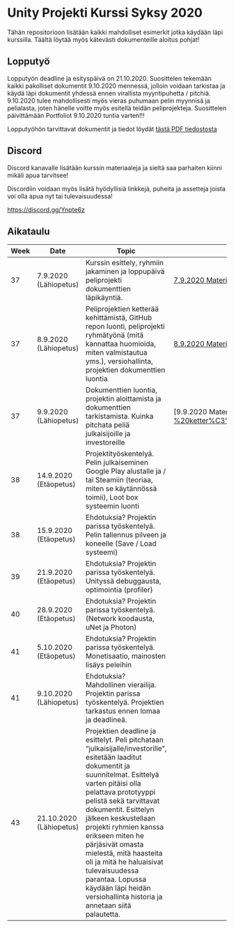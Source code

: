 # Unity Projekti Kurssi Syksy 2020

Tähän repositorioon lisätään kaikki mahdolliset esimerkit jotka käydään läpi kurssilla. Täältä löytää myös kätevästi dokumenteille aloitus pohjat!

## Lopputyö

Lopputyön deadline ja esityspäivä on 21.10.2020. 
Suosittelen tekemään kaikki pakolliset dokumentit 9.10.2020 mennessä, jolloin voidaan tarkistaa ja käydä läpi dokumentit yhdessä ennen virallista myyntipuhetta / pitchiä.
9.10.2020 tulee mahdollisesti myös vieras puhumaan pelin myynnisä ja pelialasta, joten hänelle voitte myös esitellä teidän peliprojekteja.
Suosittelen päivittämään Portfoliot 9.10.2020 tuntia varten!!!

Lopputyöhön tarvittavat dokumentit ja tiedot löydät [tästä PDF tiedostosta](https://github.com/agamashi/Careeria_UnityProjectCourse/blob/master/Unity%20Project%20Syksy%202020%20Lopputy%C3%B6%20info%20(1).pdf)

## Discord

Discord kanavalle lisätään kurssin materiaaleja ja sieltä saa parhaiten kiinni mikäli apua tarvitsee!

Discordiin voidaan myös lisätä hyödyllisiä linkkejä, puheita ja assetteja joista voi olla apua nyt tai tulevaisuudessa!

https://discord.gg/Ynpte6z

## Aikataulu

| Week | Date | Topic | Materials |
| ------------- | ------------- | ------------- | ------------- | 
| 37 | 7.9.2020 (Lähiopetus) | Kurssin esittely, ryhmiin jakaminen ja loppupäivä peliprojekti dokumenttien läpikäyntiä.  | [7.9.2020 Materiaalit](https://github.com/agamashi/Careeria_UnityProjectCourse/blob/master/Unity%20Project%20-%20Kurssin%20sis%C3%A4lt%C3%B6%20%26%20dokumenttien%20l%C3%A4pik%C3%A4ynti%C3%A4%20(7.9.2020).pdf) |
| 37 | 8.9.2020 (Lähiopetus)  | Peliprojektien ketterää kehittämistä, GitHub repon luonti, peliprojekti ryhmätyönä (mitä kannattaa huomioida, miten valmistautua yms.), versiohallinta, projektien dokumenttien luontia | [8.9.2020 Materiaalit](https://github.com/agamashi/Careeria_UnityProjectCourse/blob/master/Unity%20Project%20-%20ketter%C3%A4%20kehitt%C3%A4minen%2C%20peliprojektin%20yleiset%20k%C3%A4yt%C3%A4nn%C3%B6t%20ja%20versiohallinta%20(8.9%20%26%209.9).pdf) |
| 37 | 9.9.2020 (Lähiopetus)  | Dokumenttien luontia, projektin aloittamista ja dokumenttien tarkistamista. Kuinka pitchata peliä julkaisijoille ja investoreille | [9.9.2020 Materiaalit] (https://github.com/agamashi/Careeria_UnityProjectCourse/blob/master/Unity%20Project%20-%20ketter%C3%A4%20kehitt%C3%A4minen%2C%20peliprojektin%20yleiset%20k%C3%A4yt%C3%A4nn%C3%B6t%20ja%20versiohallinta%20(8.9%20%26%209.9).pdf) | 
| 38 | 14.9.2020 (Etäopetus) | Projektityöskentelyä. Pelin julkaiseminen Google Play alustalle ja / tai Steamiin (teoriaa, miten se käytännössä toimii), Loot box systeemin luonti |
| 38 | 15.9.2020 (Etäopetus)  | Ehdotuksia? Projektin parissa työskentelyä. Pelin tallennus pilveen ja koneelle (Save / Load systeemi) |
| 39 | 21.9.2020 (Etäopetus)  | Ehdotuksia? Projektin parissa työskentelyä. Unityssä debuggausta, optimointia (profiler) |
| 40 | 28.9.2020 (Etäopetus)  | Ehdotuksia? Projektin parissa työskentelyä. (Network koodausta, uNet ja Photon) |
| 41 | 5.10.2020 (Etäopetus)  | Ehdotuksia? Projektin parissa työskentelyä. Monetisaatio, mainosten lisäys peleihin |
| 41 | 9.10.2020 (Lähiopetus)  | Ehdotuksia? Mahdollinen vierailija. Projektin parissa työskentelyä. Projektien tarkastus ennen lomaa ja deadlineä. |
| 43 | 21.10.2020 (Lähiopetus) | Projektien deadline ja esittelyt. Peli pitchataan “julkaisijalle/investorille”, esitetään laaditut dokumentit ja suunnitelmat. Esittelyä varten pitäisi olla pelattava prototyyppi pelistä sekä tarvittavat dokumentit. Esittelyn jälkeen keskustellaan projekti ryhmien kanssa erikseen miten he pärjäsivät omasta mielestä, mitä haasteita oli ja mitä he haluaisivat tulevaisuudessa parantaa. Lopussa käydään läpi heidän versiohallinta historia ja annetaan siitä palautetta.  |
